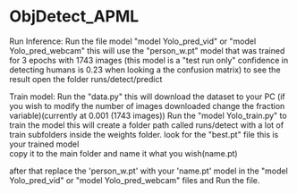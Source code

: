 # ObjDetect_APML
Run Inference:
Run the file model "model Yolo_pred_vid" or "model Yolo_pred_webcam"
this will use the "person_w.pt" model that was trained for 3 epochs with 1743 images 
(this model is a "test run only" confidence in detecting humans is 0.23 when looking a the confusion matrix)
to see the result open the folder runs/detect/predict


Train model:
Run the "data.py" this will download the dataset to your PC 
(if you wish to modify the number of images downloaded change the fraction variable)(currently at 0.001 (1743 images))
Run the "model Yolo_train.py" to train the model
this will create a folder path called runs/detect with a lot of train subfolders inside the weights folder.
look for the "best.pt" file this is your trained model  
copy it to the main folder and name it what you wish(name.pt)

after that replace the  'person_w.pt' with your 'name.pt' model in the "model Yolo_pred_vid" or "model Yolo_pred_webcam" files
and Run the file.


